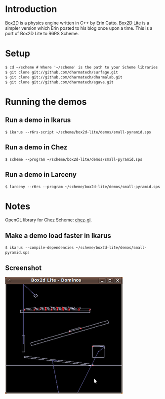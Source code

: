 
# Introduction

[Box2D](http://www.box2d.org) is a physics engine written in C++ by
Erin Catto. [Box2D Lite](http://box2d.googlecode.com/files/Box2D_Lite.zip)
is a simpler version which Erin posted to his blog once upon a
time. This is a port of Box2D Lite to R6RS Scheme.

# Setup

    $ cd ~/scheme # Where '~/scheme' is the path to your Scheme libraries
    $ git clone git://github.com/dharmatech/surfage.git
    $ git clone git://github.com/dharmatech/dharmalab.git
    $ git clone git://github.com/dharmatech/agave.git

# Running the demos

## Run a demo in Ikarus

    $ ikarus --r6rs-script ~/scheme/box2d-lite/demos/small-pyramid.sps

## Run a demo in Chez

    $ scheme --program ~/scheme/box2d-lite/demos/small-pyramid.sps

## Run a demo in Larceny

    $ larceny --r6rs --program ~/scheme/box2d-lite/demos/small-pyramid.sps

# Notes

OpenGL library for Chez Scheme: [chez-gl](https://github.com/dharmatech/chez-gl).

## Make a demo load faster in Ikarus

    $ ikarus --compile-dependencies ~/scheme/box2d-lite/demos/small-pyramid.sps

## Screenshot

![dominos screenshot](https://raw.githubusercontent.com/dharmatech/dharmatech.github.com/master/images/box2d-lite-dominos-chez.png)
